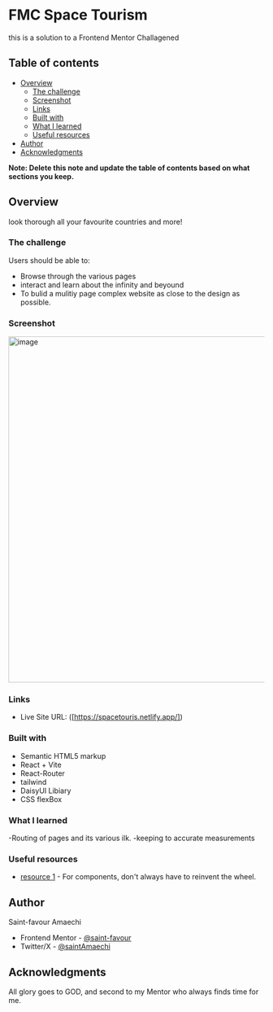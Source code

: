 # FMC Space Tourism 
  this is a solution to a Frontend Mentor Challagened 

## Table of contents

- [Overview](#overview)
  - [The challenge](#the-challenge)
  - [Screenshot](#screenshot)
  - [Links](#links)
  - [Built with](#built-with)
  - [What I learned](#what-i-learned)
  - [Useful resources](#useful-resources)
- [Author](#author)
- [Acknowledgments](#acknowledgments)

**Note: Delete this note and update the table of contents based on what sections you keep.**

## Overview

look thorough all your favourite countries and more!

### The challenge

Users should be able to:

- Browse through the various pages
- interact and learn about the infinity and beyound
- To bulid a mulitiy page complex website as close to the design as possible.  

### Screenshot
<img width="1347" height="680" alt="image" src="https://github.com/user-attachments/assets/ebc2adfa-59b0-4288-8ec6-bef10b69eab7" />


### Links

- Live Site URL: ([https://spacetouris.netlify.app/])

### Built with
- Semantic HTML5 markup
- React + Vite
- React-Router
- tailwind
- DaisyUI Libiary 
- CSS flexBox


### What I learned
-Routing of pages and its various ilk.
-keeping to accurate measurements

### Useful resources

- [ resource 1]([https://daisyui.com/)  - For components, don't always have to reinvent the wheel.

## Author
 Saint-favour Amaechi
 
- Frontend Mentor - [@saint-favour](https://www.frontendmentor.io/profile/saint-favour)
- Twitter/X - [@saintAmaechi](https://x.com/SaintAmaechi) 

## Acknowledgments

All glory goes to GOD, and second to my Mentor who always finds time for me.

